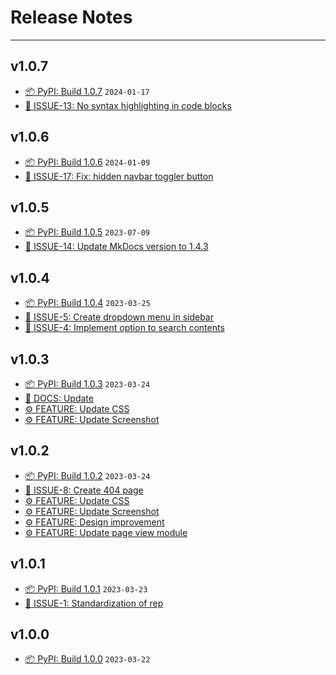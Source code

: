 # Release Notes

---

## v1.0.7

- [📦 PyPI: Build 1.0.7](https://github.com/dracula/mkdocs/releases/tag/v1.0.7) `2024-01-17`
- [📌 ISSUE-13: No syntax highlighting in code blocks](https://github.com/dracula/mkdocs/issues/13)

## v1.0.6

- [📦 PyPI: Build 1.0.6](https://github.com/dracula/mkdocs/releases/tag/v1.0.6) `2024-01-09`
- [📌 ISSUE-17: Fix: hidden navbar toggler button](https://github.com/dracula/mkdocs/issues/17)

## v1.0.5

- [📦 PyPI: Build 1.0.5](https://github.com/dracula/mkdocs/releases/tag/v1.0.5) `2023-07-09`
- [📌 ISSUE-14: Update MkDocs version to 1.4.3](https://github.com/dracula/mkdocs/issues/14)

## v1.0.4

- [📦 PyPI: Build 1.0.4](https://github.com/dracula/mkdocs/releases/tag/v1.0.4) `2023-03-25`
- [📌 ISSUE-5: Create dropdown menu in sidebar](https://github.com/dracula/mkdocs/issues/5)
- [📌 ISSUE-4: Implement option to search contents](https://github.com/dracula/mkdocs/issues/4)

## v1.0.3

- [📦 PyPI: Build 1.0.3](https://github.com/dracula/mkdocs/releases/tag/v1.0.3) `2023-03-24`
- [📘 DOCS: Update]()
- [⚙️ FEATURE: Update CSS]()
- [⚙️ FEATURE: Update Screenshot]()


## v1.0.2

- [📦 PyPI: Build 1.0.2](https://github.com/dracula/mkdocs/releases/tag/v1.0.2) `2023-03-24`
- [📌 ISSUE-8: Create 404 page](https://github.com/dracula/mkdocs/issues/8)
- [⚙️ FEATURE: Update CSS]()
- [⚙️ FEATURE: Update Screenshot]()
- [⚙️ FEATURE: Design improvement]()
- [⚙️ FEATURE: Update page view module]()

## v1.0.1

- [📦 PyPI: Build 1.0.1](https://github.com/dracula/mkdocs/releases/tag/v1.0.1) `2023-03-23`
- [📌 ISSUE-1: Standardization of rep](https://github.com/dracula/mkdocs/issues/1)

## v1.0.0

- [📦 PyPI: Build 1.0.0](https://github.com/FernandoCelmer/mkdocs-dracula-theme/releases/tag/v1.0.0) `2023-03-22`